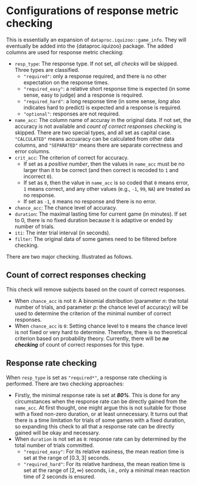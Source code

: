 # Configurations of response metric checking

This is essentially an expansion of `dataproc.iquizoo::game_info`. They will eventually be added into the {dataproc.iquizoo} package. The added columns are used for response metric checking:

- `resp_type`: The response type. If not set, *all checks* will be skipped. Three types are classified.
  - `"required"`: only a response required, and there is no other expectation on the response times.
  - `"required_easy"`: a relative short response time is expected (in some sense, easy to judge) and a response is required.
  - `"required_hard"`: a long response time (in some sense, *long* also indicates hard to predict) is expected and a response is required.
  - `"optional"`: responses are not required.
- `name_acc`: The column name of accuray in the original data. If not set, the accuracy is not available and *count of correct responses checking* is skipped. There are two special types, and all set as capital case. `"CALCULATED"` means accuaracy can be calculated from other data columns, and `"SEPARATED"` means there are separate correctness and error columns.
- `crit_acc`: The criterion of correct for accuracy.
  - If set as a *positive number*, then the values in `name_acc` must be no larger than it to be correct (and then correct is recoded to `1` and incorrect `0`).
  - If set as `0`, then the value in `name_acc` is so coded that `0` means error, `1` means correct, and any other values (e.g., `-1`, `99`, `NA`) are treated as no response.
  - If set as `-1`, `0` means no response and there is no error.
- `chance_acc`: The chance level of accuracy.
- `duration`: The maximal lasting time for current game (in minutes). If set to 0, there is no fixed duration because it is adaptive or ended by number of trials.
- `iti`: The inter trial interval (in seconds).
- `filter`: The original data of some games need to be filtered before checking.

There are two major checking. Illustrated as follows.

## Count of correct responses checking

This check will remove subjects based on the count of correct responses.

- When `chance_acc` is not `0`: A binomial distribution (parameter $n$: the total number of trials, and parameter $p$: the chance level of accuracy) will be used to determine the criterion of the minimal number of correct responses.
- When `chance_acc` is `0`: Setting chance level to `0` means the chance level is not fixed or very hard to determine. Therefore, there is no theoretical criterion based on probability theory. Currently, there will be ***no checking*** of count of correct responses for this type. <!-- TODO: Try to guess a minimal chance level? -->

## Response rate checking

When `resp_type` is set as `"required*"`, a response rate checking is performed. There are two checking approaches:

- Firstly, the minimal response rate is set at ***80%***. This is done for any circumstances when the response rate can be directly gained from the `name_acc`. At first thought, one might argue this is not suitable for those with a fixed non-zero duration, or at least unnecessary. It turns out that there is a time limitation for trials of some games with a fixed duration, so expanding this check to all that a response rate can be directly gained will be okay and necessary.
- When `duration` is not set as `0`: response rate can by determined by the total number of trials committed.
  - `"required_easy"`: For its relative easiness, the mean reation time is set at the range of $\left[0.3, 3\right]$ seconds.
  - `"required_hard"`: For its relative hardness, the mean reation time is set at the range of $\left[2, \infty\right)$ seconds, i.e., only a minimal mean reaction time of 2 seconds is ensured.
